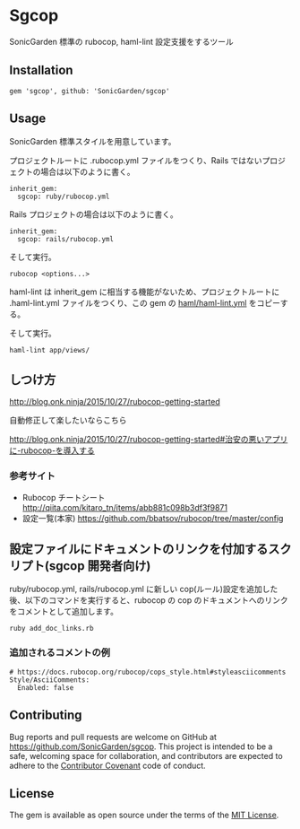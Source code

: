 # Sgcop

SonicGarden 標準の rubocop, haml-lint 設定支援をするツール

## Installation

```
gem 'sgcop', github: 'SonicGarden/sgcop'
```

## Usage

SonicGarden 標準スタイルを用意しています。

プロジェクトルートに .rubocop.yml ファイルをつくり、Rails ではないプロジェクトの場合は以下のように書く。

```
inherit_gem:
  sgcop: ruby/rubocop.yml
```

Rails プロジェクトの場合は以下のように書く。

```
inherit_gem:
  sgcop: rails/rubocop.yml
```

そして実行。

```
rubocop <options...>
```

haml-lint は inherit_gem に相当する機能がないため、プロジェクトルートに .haml-lint.yml ファイルをつくり、この gem の [haml/haml-lint.yml](https://github.com/SonicGarden/sgcop/tree/master/haml/haml-lint.yml) をコピーする。

そして実行。

```
haml-lint app/views/
```

## しつけ方

http://blog.onk.ninja/2015/10/27/rubocop-getting-started

自動修正して楽したいならこちら

http://blog.onk.ninja/2015/10/27/rubocop-getting-started#治安の悪いアプリに-rubocop-を導入する

### 参考サイト

- Rubocop チートシート http://qiita.com/kitaro_tn/items/abb881c098b3df3f9871
- 設定一覧(本家) https://github.com/bbatsov/rubocop/tree/master/config

## 設定ファイルにドキュメントのリンクを付加するスクリプト(sgcop 開発者向け)

ruby/rubocop.yml, rails/rubocop.yml に新しい cop(ルール)設定を追加した後、以下のコマンドを実行すると、rubocop の cop のドキュメントへのリンクをコメントとして追加します。

```
ruby add_doc_links.rb
```

### 追加されるコメントの例

```
# https://docs.rubocop.org/rubocop/cops_style.html#styleasciicomments
Style/AsciiComments:
  Enabled: false
```

## Contributing

Bug reports and pull requests are welcome on GitHub at https://github.com/SonicGarden/sgcop. This project is intended to be a safe, welcoming space for collaboration, and contributors are expected to adhere to the [Contributor Covenant](contributor-covenant.org) code of conduct.

## License

The gem is available as open source under the terms of the [MIT License](http://opensource.org/licenses/MIT).
